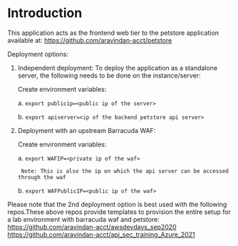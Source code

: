 # Introduction

This application acts as the frontend web tier to the petstore application available at: https://github.com/aravindan-acct/petstore

Deployment options:
1. Independent deployment: To deploy the application as a standalone server, the following needs to be done on the instance/server:

    Create environment variables:

    a. `export publicip=<public ip of the server>`

    b. `export apiserver=<ip of the backend petstore api server>`

2. Deployment with an upstream Barracuda WAF:
    
    Create environment variables:

    a. `export WAFIP=<private ip of the waf>`
        
        Note: This is also the ip on which the api server can be accessed  through the waf

    b. `export WAFPublicIP=<public ip of the waf>`


Please note that the 2nd deployment option is best used with the following repos.These above repos provide templates to provision the entire setup for a lab environment with barracuda waf and petstore:
https://github.com/aravindan-acct/awsdevdays_sep2020
https://github.com/aravindan-acct/api_sec_training_Azure_2021

